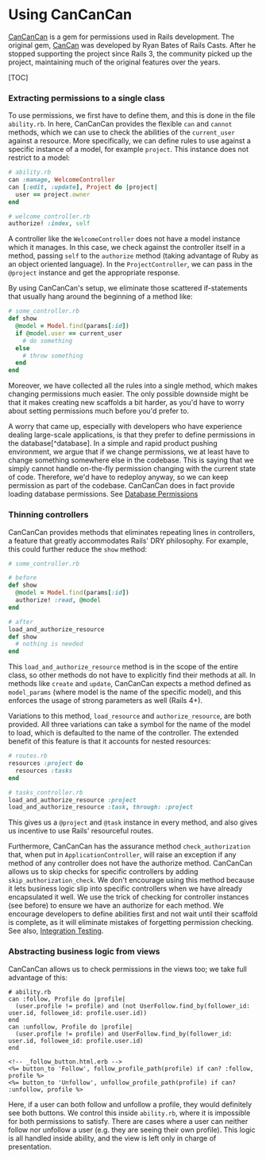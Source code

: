 Using CanCanCan
===============

[CanCanCan](https://github.com/CanCanCommunity/cancancan) is a gem for permissions used in Rails development. The original gem, [CanCan](https://github.com/ryanb/cancan) was developed by Ryan Bates of Rails Casts. After he stopped supporting the project since Rails 3, the community picked up the project, maintaining much of the original features over the years.

[TOC]

### Extracting permissions to a single class

To use permissions, we first have to define them, and this is done in the file `ability.rb`. In here, CanCanCan provides the flexible `can` and `cannot` methods, which we can use to check the abilities of the `current_user` against a resource. More specifically, we can define rules to use against a specific instance of a model, for example `project`. This instance does not restrict to a model: 
```ruby
# ability.rb
can :manage, WelcomeController
can [:edit, :update], Project do |project|
  user == project.owner
end

# welcome_controller.rb
authorize! :index, self
```
A controller like the `WelcomeController` does not have a model instance which it manages. In this case, we check against the controller itself in a method, passing `self` to the `authorize` method (taking advantage of Ruby as an object oriented language). In the `ProjectController`, we can pass in the `@project` instance and get the appropriate response. 

By using CanCanCan's setup, we eliminate those scattered if-statements that usually hang around the beginning of a method like:
```ruby
# some_controller.rb
def show
  @model = Model.find(params[:id])
  if @model.user == current_user
    # do something
  else
    # throw something
  end
end
```
Moreover, we have collected all the rules into a single method, which makes changing permissions much easier. The only possible downside might be that it makes creating new scaffolds a bit harder, as you'd have to worry about setting permissions much before you'd prefer to. 

A worry that came up, especially with developers who have experience dealing large-scale applications, is that they prefer to define permissions in the database[^database]. In a simple and rapid product pushing environment, we argue that if we change permissions, we at least have to change something somewhere else in the codebase. This is saying that we simply cannot handle on-the-fly permission changing with the current state of code. Therefore, we'd have to redeploy anyway, so we can keep permission as part of the codebase. CanCanCan does in fact provide loading database permissions. See [Database Permissions](https://github.com/CanCanCommunity/cancancan/wiki/Abilities-in-Database) 

### Thinning controllers

CanCanCan provides methods that eliminates repeating lines in controllers, a feature that greatly accommodates Rails' DRY philosophy. For example, this could further reduce the `show` method:
```ruby
# some_controller.rb

# before
def show
  @model = Model.find(params[:id])
  authorize! :read, @model
end

# after
load_and_authorize_resource
def show
  # nothing is needed
end
```
This `load_and_authorize_resource` method is in the scope of the entire class, so other methods do not have to explicitly find their methods at all. In methods like `create` and `update`, CanCanCan expects a method defined as `model_params` (where model is the name of the specific model), and this enforces the usage of strong parameters as well (Rails 4+). 

Variations to this method, `load_resource` and `authorize_resource`, are both provided. All three variations can take a symbol for the name of the model to load, which is defaulted to the name of the controller. The extended benefit of this feature is that it accounts for nested resources:
```ruby
# routes.rb
resources :project do
  resources :tasks
end

# tasks_controller.rb
load_and_authorize_resource :project
load_and_authorize_resource :task, through: :project
```
This gives us a `@project` and `@task` instance in every method, and also gives us incentive to use Rails' resourceful routes. 

Furthermore, CanCanCan has the assurance method `check_authorization` that, when put in `ApplicationController`, will raise an exception if any method of any controller does not have the authorize method. CanCanCan allows us to skip checks for specific controllers by adding `skip_authorization_check`. We don't encourage using this method because it lets business logic slip into specific controllers when we have already encapsulated it well. We use the trick of checking for controller instances (see before) to ensure we have an authorize for each method. We encourage developers to define abilities first and not wait until their scaffold is complete, as it will eliminate mistakes of forgetting permission checking. See also, [Integration Testing](https://github.com/CanCanCommunity/cancancan/wiki/Testing-Abilities).

### Abstracting business logic from views

CanCanCan allows us to check permissions in the views too; we take full advantage of this:
```
# ability.rb
can :follow, Profile do |profile|
  (user.profile != profile) and (not UserFollow.find_by(follower_id: user.id, followee_id: profile.user.id))
end
can :unfollow, Profile do |profile|
  (user.profile != profile) and UserFollow.find_by(follower_id: user.id, followee_id: profile.user.id)
end
    
<!-- _follow_button.html.erb -->
<%= button_to 'Follow', follow_profile_path(profile) if can? :follow, profile %>
<%= button_to 'Unfollow', unfollow_profile_path(profile) if can? :unfollow, profile %>
```
Here, if a user can both follow and unfollow a profile, they would definitely see both buttons. We control this inside `ability.rb`, where it is impossible for both permissions to satisfy. There are cases where a user can neither follow nor unfollow a user (e.g. they are seeing their own profile). This logic is all handled inside ability, and the view is left only in charge of presentation.
